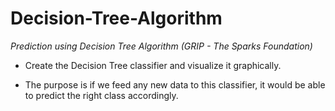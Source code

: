 # Decision-Tree-Algorithm
_Prediction using Decision Tree  Algorithm (GRIP - The Sparks Foundation)_

* Create the Decision Tree classifier and visualize it graphically.

* The purpose is if we feed any new data to this classifier, it would be able to
   predict the right class accordingly.
